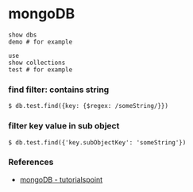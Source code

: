 # mongoDB

```
show dbs
demo # for example

use 
show collections
test # for example
```

### find filter: contains string

`$ db.test.find({key: {$regex: /someString/}})`


### filter key value in sub object

`$ db.test.find({'key.subObjectKey': 'someString'})`


### References

- [mongoDB - tutorialspoint](https://www.tutorialspoint.com/mongodb/index.htm)